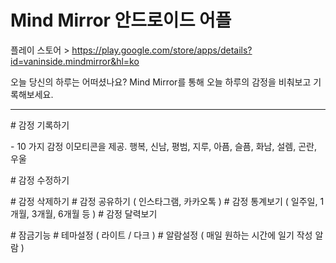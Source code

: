 

# Mind Mirror 안드로이드 어플

플레이 스토어 > <https://play.google.com/store/apps/details?id=vaninside.mindmirror&hl=ko>

오늘 당신의 하루는 어떠셨나요?
Mind Mirror를 통해 오늘 하루의 감정을 비춰보고 기록해보세요.

---

\# 감정 기록하기

\- 10 가지 감정 이모티콘을 제공.
행복, 신남, 평범, 지루, 아픔, 슬픔, 화남, 설렘, 곤란, 우울

\# 감정 수정하기

\# 감정 삭제하기
\# 감정 공유하기 ( 인스타그램, 카카오톡 )
\# 감정 통계보기 ( 일주일, 1개월, 3개월, 6개월 등 )
\# 감정 달력보기

\# 잠금기능
\# 테마설정 ( 라이트 / 다크 )
\# 알람설정 ( 매일 원하는 시간에 일기 작성 알람 )
